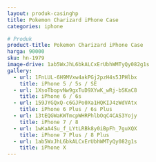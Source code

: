 ```yaml
---
layout: produk-casinghp
title: Pokemon Charizard iPhone Case
categories: iphone

# Produk
product-title: Pokemon Charizard iPhone Case
harga: 90000
sku: hn-1979
image-drive: 1ab5WxJhL6bkALCxErUbhWMTyQy082g1s
gallery:
  - url: 1FnLUL-6H9MVxw4akPGj2pzH4s5JPHlbx
    title: iPhone 5 / 5s / SE
  - url: 1XsoTbopvNw9gxTuD9XYwK_wRj-bSKaC8
    title: iPhone 6 / 6s
  - url: 159JYGQxQ-c6GJPo0Xa1HQKIJ4zWdVAtx
    title: iPhone 6 Plus / 6s Plus
  - url: 13tEQGWaKWTmcpWHRPhlbOqC4CAS3Yojy
    title: iPhone 7 / 8
  - url: 1wKaA4Su_f_LYtLRBk8y0iBpFh_7guXQX
    title: iPhone 7 Plus / 8 Plus
  - url: 1ab5WxJhL6bkALCxErUbhWMTyQy082g1s
    title: iPhone X
---
```

